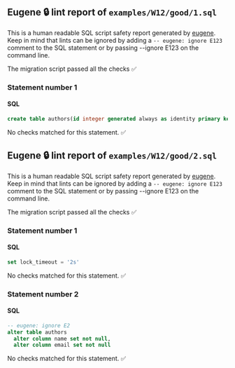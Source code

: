 ## Eugene 🔒 lint report of `examples/W12/good/1.sql`

This is a human readable SQL script safety report generated by [eugene](https://github.com/kaaveland/eugene).
Keep in mind that lints can be ignored by adding a `-- eugene: ignore E123` comment to the SQL statement
or by passing --ignore E123 on the command line.

The migration script passed all the checks ✅

### Statement number 1
#### SQL
```sql
create table authors(id integer generated always as identity primary key, name text, email text)
```
No checks matched for this statement. ✅

## Eugene 🔒 lint report of `examples/W12/good/2.sql`

This is a human readable SQL script safety report generated by [eugene](https://github.com/kaaveland/eugene).
Keep in mind that lints can be ignored by adding a `-- eugene: ignore E123` comment to the SQL statement
or by passing --ignore E123 on the command line.

The migration script passed all the checks ✅

### Statement number 1
#### SQL
```sql
set lock_timeout = '2s'
```
No checks matched for this statement. ✅
### Statement number 2
#### SQL
```sql
-- eugene: ignore E2
alter table authors
  alter column name set not null,
  alter column email set not null
```
No checks matched for this statement. ✅
